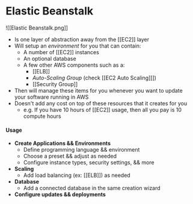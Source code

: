 # Elastic Beanstalk
![[Elastic Beanstalk.png]]
- Is one layer of abstraction away from the [[EC2]] layer
- Will setup an *environment* for you that can contain:
	- A number of [[EC2]] instances
	- An optional database
	- A few other AWS components such as a:
		- [[ELB]]
		- *Auto-Scaling Group* (check [[EC2 Auto Scaling]]])
		- [[Security Group]]
- Then will manage these items for you whenever you want to update your software running in AWS
- Doesn't add any cost on top of these resources that it creates for you
	- e.g. If you have 10 hours of [[EC2]] usage, then all you pay is 10 compute hours

#### Usage
- **Create Applications && Environments**
	- Define programming language && environment
	- Choose a preset && adjust as needed
	- Configure instance types, security settings, && more
- **Scaling**
	- Add load balancing (ex: [[ELB]]) as needed
- **Database**
	- Add a connected database in the same creation wizard
- **Configure updates && deployments**

